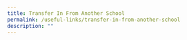 ```yaml
---
title: Transfer In From Another School
permalink: /useful-links/transfer-in-from-another-school
description: ""
---
```

